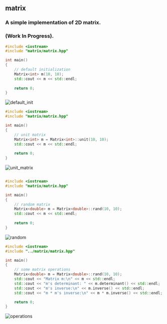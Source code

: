 ## matrix

### A simple implementation of 2D matrix.

###  (Work In Progress).

```c++
#include <iostream>
#include "matrix/matrix.hpp"

int main()
{
    // default initialization
    Matrix<int> m(10, 10);
    std::cout << m << std::endl;
    
    return 0;
}
```
![default_init](https://user-images.githubusercontent.com/59335237/152627580-54cb002a-488f-4a24-80d4-44fdce066a04.png)


```c++ 
#include <iostream>
#include "matrix/matrix.hpp"

int main()
{
    // unit matrix
    Matrix<int> m = Matrix<int>::unit(10, 10);
    std::cout << m << std::endl;
    
    return 0;
}
```
![unit_matrix](https://user-images.githubusercontent.com/59335237/152627588-b8688d36-6f0a-415b-be44-382d05406fa2.png)


```c++

#include <iostream>
#include "matrix/matrix.hpp"

int main()
{
    // random matrix
    Matrix<double> m = Matrix<double>::rand(10, 10);
    std::cout << m << std::endl;
    
    return 0;
}
```
![random](https://user-images.githubusercontent.com/59335237/152627594-f37964e6-43fa-4cf2-83a4-9be03892d08a.png)


```c++
#include <iostream>
#include "../matrix/matrix.hpp"

int main()
{
	// some matrix operations
	Matrix<double> m = Matrix<double>::rand(10, 10);
	std::cout << "Matrix m:\n" << m << std::endl;
	std::cout << "m's determinant: " << m.determinant() << std::endl;
	std::cout << "m's inverse:\n" << m.inverse() << std::endl;
	std::cout << "m * m's inverse:\n" << m * m.inverse() << std::endl;

	return 0;
}
```

![operations](https://user-images.githubusercontent.com/59335237/152627615-e6870d30-cb8f-4a00-8c23-98506ec43529.png)

